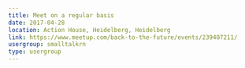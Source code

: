 ```yaml
---
title: Meet on a regular basis
date: 2017-04-28
location: Action House, Heidelberg, Heidelberg
link: https://www.meetup.com/back-to-the-future/events/239407211/
usergroup: smalltalkrn
type: usergroup
---
```

